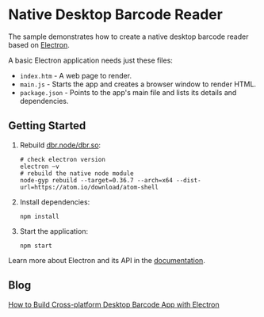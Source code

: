 # Native Desktop Barcode Reader

The sample demonstrates how to create a native desktop barcode reader based on [Electron](http://electron.atom.io/docs/latest/tutorial/quick-start).

A basic Electron application needs just these files:

- `index.htm` - A web page to render.
- `main.js` - Starts the app and creates a browser window to render HTML.
- `package.json` - Points to the app's main file and lists its details and dependencies.

## Getting Started

1. Rebuild [dbr.node/dbr.so](https://github.com/yushulx/nodejs-barcode-for-win-linux-mac):

    ```
    # check electron version
    electron –v
    # rebuild the native node module
    node-gyp rebuild --target=0.36.7 --arch=x64 --dist-url=https://atom.io/download/atom-shell
    ```
2. Install dependencies:

    ```
    npm install
    ```
3. Start the application:

    ```
    npm start
    ```

Learn more about Electron and its API in the [documentation](http://electron.atom.io/docs/latest).

## Blog
[How to Build Cross-platform Desktop Barcode App with Electron](http://www.codepool.biz/cross-platform-desktop-barcode-electron.html)

